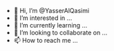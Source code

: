 - 👋 Hi, I’m @YasserAlQasimi
- 👀 I’m interested in ...
- 🌱 I’m currently learning ...
- 💞️ I’m looking to collaborate on ...
- 📫 How to reach me ...

<!---
YasserAlQasimi/YasserAlQasimi is a ✨ special ✨ repository because its `README.md` (this file) appears on your GitHub profile.
You can click the Preview link to take a look at your changes.
--->
